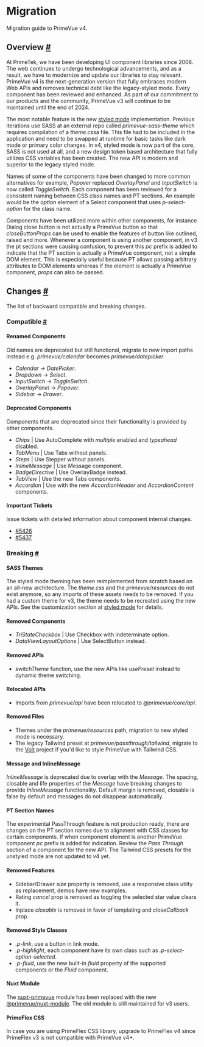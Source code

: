 # Migration

Migration guide to PrimeVue v4.

## Overview [#](https://primevue.org/guides/migration/v4/#overview)

At PrimeTek, we have been developing UI component libraries since 2008. The web continues to undergo technological advancements, and as a result, we have to modernize and update our libraries to stay relevant. PrimeVue v4 is the next-generation version that fully embraces modern Web APIs and removes technical debt like the legacy-styled mode. Every component has been reviewed and enhanced. As part of our commitment to our products and the community, PrimeVue v3 will continue to be maintained until the end of 2024.

The most notable feature is the new [styled mode](https://primevue.org/theming/styled) implementation. Previous iterations use SASS at an external repo called *primevue-sass-theme* which requires compilation of a *theme.css*a file. This file had to be included in the application and need to be swapped at runtime for basic tasks like dark mode or primary color changes. In v4, styled mode is now part of the core, SASS is not used at all, and a new design token based architecture that fully utilizes CSS variables has been created. The new API is modern and superior to the legacy styled mode.

Names of some of the components have been changed to more common alternatives for example, *Popover* replaced *OverlayPanel* and *InputSwitch* is now called *ToggleSwitch*. Each component has been reviewed for a consistent naming between CSS class names and PT sections. An example would be the *option* element of a Select component that uses *p-select-option* for the class name.

Components have been utilized more within other components, for instance Dialog close button is not actually a PrimeVue button so that *closeButtonProps* can be used to enable the features of button like outlined, raised and more. Whenever a component is using another component, in v3 the pt sections were causing confusion, to prevent this *pc* prefix is added to indicate that the PT section is actually a PrimeVue component, not a simple DOM element. This is especially useful because PT allows passing arbitrary attributes to DOM elements whereas if the element is actually a PrimeVue component, *props* can also be passed.

## Changes [#](https://primevue.org/guides/migration/v4/#changes)

The list of backward compatible and breaking changes.

### Compatible [#](https://primevue.org/guides/migration/v4/#compatible)

#### Renamed Components

Old names are deprecated but still functional, migrate to new import paths instead e.g. *primevue/calendar* becomes *primevue/datepicker*.

* *Calendar* -> *DatePicker*.
* *Dropdown* -> *Select*.
* *InputSwitch* -> *ToggleSwitch*.
* *OverlayPanel* -> *Popover*.
* *Sidebar* -> *Drawer*.

#### Deprecated Components

Components that are deprecated since their functionality is provided by other components.

* *Chips* | Use AutoComplete with *multiple* enabled and *typeahead* disabled.
* *TabMenu* | Use Tabs without panels.
* *Steps* | Use Stepper without panels.
* *InlineMessage* | Use Message component.
* *BadgeDirective* | Use OverlayBadge instead.
* *TabView* | Use the new Tabs components.
* *Accordion* | Use with the new *AccordionHeader* and *AccordionContent* components.

#### Important Tickets

Issue tickets with detailed information about component internal changes.

* [#5426](https://github.com/primefaces/primevue/issues/5426)
* [#5437](https://github.com/primefaces/primevue/issues/5437)

### Breaking [#](https://primevue.org/guides/migration/v4/#breaking)

#### SASS Themes

The styled mode theming has been reimplemented from scratch based on an all-new architecture. The *theme.css* and the *primevue/resources* do not exist anymore, so any imports of these assets needs to be removed. If you had a custom theme for v3, the theme needs to be recreated using the new APIs. See the customization section at [styled mode](https://primevue.org/theming/styled) for details.

#### Removed Components

* *TriStateCheckbox* | Use Checkbox with indeterminate option.
* *DataViewLayoutOptions* | Use SelectButton instead.

#### Removed APIs

* *switchTheme* function, use the new APIs like *usePreset* instead to dynamic theme switching.

#### Relocated APIs

* Imports from *primevue/api* have been relocated to *@primevue/core/api*.

#### Removed Files

* Themes under the *primevue/resources* path, migration to new styled mode is necessary.
* The legacy Tailwind preset at *primevue/passthrough/tailwind*, migrate to the [Volt](https://volt.primevue.org) project if you'd like to style PrimeVue with Tailwind CSS.

#### Message and InlineMessage

*InlineMessage* is deprecated due to overlap with the *Message*. The spacing, closable and life properties of the *Message* have breaking changes to provide *InlineMessage* functionality. Default margin is removed, closable is false by default and messages do not disappear automatically.

#### PT Section Names

The experimental PassThrough feature is not production ready, there are changes on the PT section names due to alignment with CSS classes for certain components. If when component element is another PrimeVue component *pc* prefix is added for indication. Review the *Pass Through* section of a component for the new API. The Tailwind CSS presets for the unstyled mode are not updated to v4 yet.

#### Removed Features

* Sidebar/Drawer *size* property is removed, use a responsive class utilty as replacement, demos have new examples.
* Rating *cancel* prop is removed as toggling the selected star value clears it.
* Inplace *closable* is removed in favor of templating and *closeCallback* prop.

#### Removed Style Classes

* *.p-link*, use a button in link mode.
* *.p-highlight*, each component have its own class such as *.p-select-option-selected*.
* *.p-fluid*, use the new built-in *fluid* property of the supported components or the *Fluid* component.

#### Nuxt Module

The [nuxt-primevue](https://www.npmjs.com/package/nuxt-primevue) module has been replaced with the new [@primevue/nuxt-module](https://www.npmjs.com/package/@primevue/nuxt-module). The old module is still maintained for v3 users.

#### PrimeFlex CSS

In case you are using PrimeFlex CSS library, upgrade to PrimeFlex v4 since PrimeFlex v3 is not compatible with PrimeVue v4+.